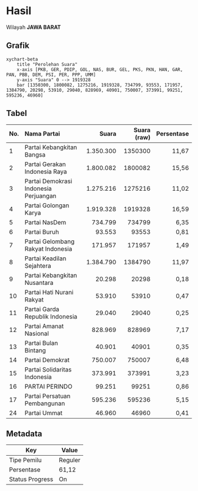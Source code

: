 # Hasil

Wilayah **JAWA BARAT**

## Grafik

```mermaid
xychart-beta
    title "Perolehan Suara"
    x-axis [PKB, GER, PDIP, GOL, NAS, BUR, GEL, PKS, PKN, HAN, GAR, PAN, PBB, DEM, PSI, PER, PPP, UMM]
    y-axis "Suara" 0 --> 1919328
    bar [1350300, 1800082, 1275216, 1919328, 734799, 93553, 171957, 1384790, 20298, 53910, 29040, 828969, 40901, 750007, 373991, 99251, 595236, 46960]
```

## Tabel

| No. | Nama Partai                           | Suara     | Suara (raw) | Persentase |
|:--- |:------------------------------------- | ---------:| -----------:| ----------:|
| 1   | Partai Kebangkitan Bangsa             | 1.350.300 | 1350300     | 11,67      |
| 2   | Partai Gerakan Indonesia Raya         | 1.800.082 | 1800082     | 15,56      |
| 3   | Partai Demokrasi Indonesia Perjuangan | 1.275.216 | 1275216     | 11,02      |
| 4   | Partai Golongan Karya                 | 1.919.328 | 1919328     | 16,59      |
| 5   | Partai NasDem                         | 734.799   | 734799      | 6,35       |
| 6   | Partai Buruh                          | 93.553    | 93553       | 0,81       |
| 7   | Partai Gelombang Rakyat Indonesia     | 171.957   | 171957      | 1,49       |
| 8   | Partai Keadilan Sejahtera             | 1.384.790 | 1384790     | 11,97      |
| 9   | Partai Kebangkitan Nusantara          | 20.298    | 20298       | 0,18       |
| 10  | Partai Hati Nurani Rakyat             | 53.910    | 53910       | 0,47       |
| 11  | Partai Garda Republik Indonesia       | 29.040    | 29040       | 0,25       |
| 12  | Partai Amanat Nasional                | 828.969   | 828969      | 7,17       |
| 13  | Partai Bulan Bintang                  | 40.901    | 40901       | 0,35       |
| 14  | Partai Demokrat                       | 750.007   | 750007      | 6,48       |
| 15  | Partai Solidaritas Indonesia          | 373.991   | 373991      | 3,23       |
| 16  | PARTAI PERINDO                        | 99.251    | 99251       | 0,86       |
| 17  | Partai Persatuan Pembangunan          | 595.236   | 595236      | 5,15       |
| 24  | Partai Ummat                          | 46.960    | 46960       | 0,41       |


## Metadata

| Key             | Value   |
| --------------- | ------- |
| Tipe Pemilu     | Reguler |
| Persentase      | 61,12   |
| Status Progress | On      |



